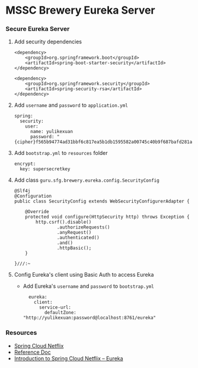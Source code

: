 # MSSC Brewery Eureka Server

### Secure Eureka Server

1.  Add security dependencies

    ``` 
    <dependency>
        <groupId>org.springframework.boot</groupId>
        <artifactId>spring-boot-starter-security</artifactId>
    </dependency>

    <dependency>
        <groupId>org.springframework.security</groupId>
        <artifactId>spring-security-rsa</artifactId>
    </dependency>
    ```
    
2.  Add ``` username ``` and ``` password ``` to ``` application.yml ```

    ``` 
    spring:
      security:
        user:
          name: yulikexuan
          password: "{cipher}f565b94774ad31bbf6c817ea5b1db1595582a00745c40b9f687bafd281a62933"
    ```

3.  Add ``` bootstrap.yml ``` to ``` resources ``` folder

    ``` 
    encrypt:
      key: supersecretkey
    ```

4.  Add class ``` guru.sfg.brewery.eureka.config.SecurityConfig ```

    ```
    @Slf4j
    @Configuration
    public class SecurityConfig extends WebSecurityConfigurerAdapter {
    
        @Override
        protected void configure(HttpSecurity http) throws Exception {
            http.csrf().disable()
                    .authorizeRequests()
                    .anyRequest()
                    .authenticated()
                    .and()
                    .httpBasic();
        }
    
    }///:~
    ```

5.  Config Eureka's client using Basic Auth to access Eureka

    - Add Eureka's ``` username ``` and ``` password ``` to ``` bootstrap.yml ```

      ``` 
        eureka:
          client:
            service-url:
              defaultZone: "http://yulikexuan:password@localhost:8761/eureka"
      ```



### Resources
- [Spring Cloud Netflix](https://spring.io/projects/spring-cloud-netflix)
- [Reference Doc](https://docs.spring.io/spring-cloud-netflix/docs/current/reference/html/)
- [Introduction to Spring Cloud Netflix – Eureka](https://www.baeldung.com/spring-cloud-netflix-eureka)